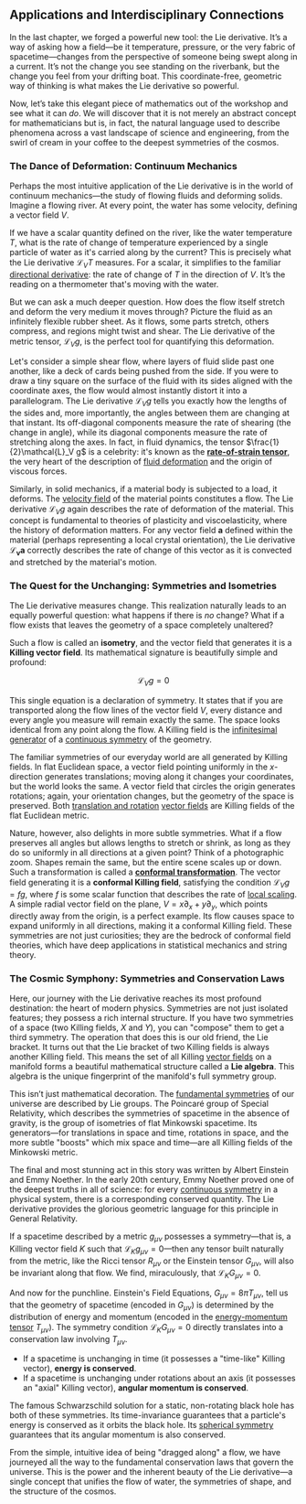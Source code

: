 ## Applications and Interdisciplinary Connections

In the last chapter, we forged a powerful new tool: the Lie derivative. It’s a way of asking how a field—be it temperature, pressure, or the very fabric of spacetime—changes from the perspective of someone being swept along in a current. It’s not the change you see standing on the riverbank, but the change you feel from your drifting boat. This coordinate-free, geometric way of thinking is what makes the Lie derivative so powerful.

Now, let’s take this elegant piece of mathematics out of the workshop and see what it can *do*. We will discover that it is not merely an abstract concept for mathematicians but is, in fact, the natural language used to describe phenomena across a vast landscape of science and engineering, from the swirl of cream in your coffee to the deepest symmetries of the cosmos.

### The Dance of Deformation: Continuum Mechanics

Perhaps the most intuitive application of the Lie derivative is in the world of continuum mechanics—the study of flowing fluids and deforming solids. Imagine a flowing river. At every point, the water has some velocity, defining a vector field $V$.

If we have a scalar quantity defined on the river, like the water temperature $T$, what is the rate of change of temperature experienced by a single particle of water as it's carried along by the current? This is precisely what the Lie derivative $\mathcal{L}_V T$ measures. For a scalar, it simplifies to the familiar [directional derivative](@article_id:142936): the rate of change of $T$ in the direction of $V$. It’s the reading on a thermometer that's moving with the water.

But we can ask a much deeper question. How does the flow itself stretch and deform the very medium it moves through? Picture the fluid as an infinitely flexible rubber sheet. As it flows, some parts stretch, others compress, and regions might twist and shear. The Lie derivative of the metric tensor, $\mathcal{L}_V g$, is the perfect tool for quantifying this deformation.

Let's consider a simple shear flow, where layers of fluid slide past one another, like a deck of cards being pushed from the side. If you were to draw a tiny square on the surface of the fluid with its sides aligned with the coordinate axes, the flow would almost instantly distort it into a parallelogram. The Lie derivative $\mathcal{L}_V g$ tells you exactly how the lengths of the sides and, more importantly, the angles between them are changing at that instant. Its off-diagonal components measure the rate of shearing (the change in angle), while its diagonal components measure the rate of stretching along the axes. In fact, in fluid dynamics, the tensor $\frac{1}{2}\mathcal{L}_V g$ is a celebrity: it's known as the **[rate-of-strain tensor](@article_id:260158)**, the very heart of the description of [fluid deformation](@article_id:271044) and the origin of viscous forces.

Similarly, in solid mechanics, if a material body is subjected to a load, it deforms. The [velocity field](@article_id:270967) of the material points constitutes a flow. The Lie derivative $\mathcal{L}_V g$ again describes the rate of deformation of the material. This concept is fundamental to theories of plasticity and viscoelasticity, where the history of deformation matters. For any vector field $\mathbf{a}$ defined within the material (perhaps representing a local crystal orientation), the Lie derivative $\mathcal{L}_{\mathbf{v}} \mathbf{a}$ correctly describes the rate of change of this vector as it is convected and stretched by the material's motion.

### The Quest for the Unchanging: Symmetries and Isometries

The Lie derivative measures change. This realization naturally leads to an equally powerful question: what happens if there is *no* change? What if a flow exists that leaves the geometry of a space completely unaltered?

Such a flow is called an **isometry**, and the vector field that generates it is a **Killing vector field**. Its mathematical signature is beautifully simple and profound:

$$
\mathcal{L}_V g = 0
$$

This single equation is a declaration of symmetry. It states that if you are transported along the flow lines of the vector field $V$, every distance and every angle you measure will remain exactly the same. The space looks identical from any point along the flow. A Killing field is the [infinitesimal generator](@article_id:269930) of a [continuous symmetry](@article_id:136763) of the geometry.

The familiar symmetries of our everyday world are all generated by Killing fields. In flat Euclidean space, a vector field pointing uniformly in the $x$-direction generates translations; moving along it changes your coordinates, but the world looks the same. A vector field that circles the origin generates rotations; again, your orientation changes, but the geometry of the space is preserved. Both [translation and rotation](@article_id:169054) [vector fields](@article_id:160890) are Killing fields of the flat Euclidean metric.

Nature, however, also delights in more subtle symmetries. What if a flow preserves all angles but allows lengths to stretch or shrink, as long as they do so uniformly in all directions at a given point? Think of a photographic zoom. Shapes remain the same, but the entire scene scales up or down. Such a transformation is called a **[conformal transformation](@article_id:192788)**. The vector field generating it is a **conformal Killing field**, satisfying the condition $\mathcal{L}_V g = f g$, where $f$ is some scalar function that describes the rate of [local scaling](@article_id:178157). A simple radial vector field on the plane, $V = x \partial_x + y \partial_y$, which points directly away from the origin, is a perfect example. Its flow causes space to expand uniformly in all directions, making it a conformal Killing field. These symmetries are not just curiosities; they are the bedrock of conformal field theories, which have deep applications in statistical mechanics and string theory.

### The Cosmic Symphony: Symmetries and Conservation Laws

Here, our journey with the Lie derivative reaches its most profound destination: the heart of modern physics. Symmetries are not just isolated features; they possess a rich internal structure. If you have two symmetries of a space (two Killing fields, $X$ and $Y$), you can "compose" them to get a third symmetry. The operation that does this is our old friend, the Lie bracket. It turns out that the Lie bracket of two Killing fields is always another Killing field. This means the set of all Killing [vector fields](@article_id:160890) on a manifold forms a beautiful mathematical structure called a **Lie algebra**. This algebra is the unique fingerprint of the manifold's full symmetry group.

This isn’t just mathematical decoration. The [fundamental symmetries](@article_id:160762) of our universe are described by Lie groups. The Poincaré group of Special Relativity, which describes the symmetries of spacetime in the absence of gravity, is the group of isometries of flat Minkowski spacetime. Its generators—for translations in space and time, rotations in space, and the more subtle "boosts" which mix space and time—are all Killing fields of the Minkowski metric.

The final and most stunning act in this story was written by Albert Einstein and Emmy Noether. In the early 20th century, Emmy Noether proved one of the deepest truths in all of science: for every [continuous symmetry](@article_id:136763) in a physical system, there is a corresponding conserved quantity. The Lie derivative provides the glorious geometric language for this principle in General Relativity.

If a spacetime described by a metric $g_{\mu\nu}$ possesses a symmetry—that is, a Killing vector field $K$ such that $\mathcal{L}_K g_{\mu\nu} = 0$—then any tensor built naturally from the metric, like the Ricci tensor $R_{\mu\nu}$ or the Einstein tensor $G_{\mu\nu}$, will also be invariant along that flow. We find, miraculously, that $\mathcal{L}_K G_{\mu\nu} = 0$.

And now for the punchline. Einstein's Field Equations, $G_{\mu\nu} = 8\pi T_{\mu\nu}$, tell us that the geometry of spacetime (encoded in $G_{\mu\nu}$) is determined by the distribution of energy and momentum (encoded in the [energy-momentum tensor](@article_id:149582) $T_{\mu\nu}$). The symmetry condition $\mathcal{L}_K G_{\mu\nu}=0$ directly translates into a conservation law involving $T_{\mu\nu}$.

*   If a spacetime is unchanging in time (it possesses a "time-like" Killing vector), **energy is conserved**.
*   If a spacetime is unchanging under rotations about an axis (it possesses an "axial" Killing vector), **angular momentum is conserved**.

The famous Schwarzschild solution for a static, non-rotating black hole has both of these symmetries. Its time-invariance guarantees that a particle's energy is conserved as it orbits the black hole. Its [spherical symmetry](@article_id:272358) guarantees that its angular momentum is also conserved.

From the simple, intuitive idea of being "dragged along" a flow, we have journeyed all the way to the fundamental conservation laws that govern the universe. This is the power and the inherent beauty of the Lie derivative—a single concept that unifies the flow of water, the symmetries of shape, and the structure of the cosmos.